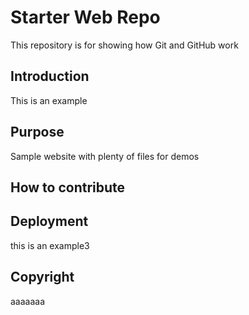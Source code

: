 # Starter Web Repo

This repository is for showing how Git and GitHub work
	
## Introduction

This is an example

## Purpose

Sample website with plenty of files for demos

## How to contribute

## Deployment
this is an example3

## Copyright
aaaaaaa